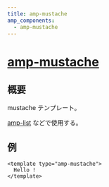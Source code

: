 ```yaml
---
title: amp-mustache
amp_components:
  - amp-mustache
---
```


# [amp-mustache](https://www.ampproject.org/docs/reference/extended/amp-mustache.html)

## 概要

mustache テンプレート。

[amp-list](./amp-list.html) などで使用する。

## 例

```
<template type="amp-mustache">
  Hello !
</template>
```
